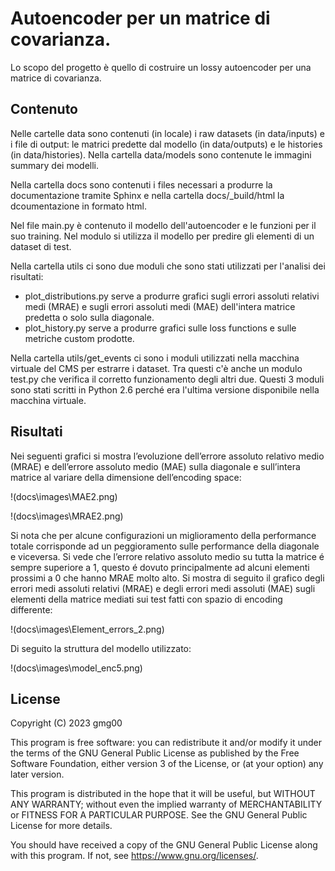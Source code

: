 # Autoencoder per un matrice di covarianza.

Lo scopo del progetto è quello di costruire un lossy autoencoder per una matrice di covarianza.

## Contenuto
Nelle cartelle data sono contenuti (in locale) i raw datasets (in data/inputs) e i file di output: le matrici predette dal modello (in data/outputs) e le histories (in data/histories). Nella cartella data/models sono contenute le immagini summary dei modelli.

Nella cartella docs sono contenuti i files necessari a produrre la documentazione tramite Sphinx e nella cartella docs/_build/html la dcoumentazione in formato html.

Nel file main.py è contenuto il modello dell'autoencoder e le funzioni per il suo training. Nel modulo si utilizza il modello per predire gli elementi di un dataset di test.

Nella cartella utils ci sono due moduli che sono stati utilizzati per l'analisi dei risultati:
+ plot_distributions.py serve a produrre grafici sugli errori assoluti relativi medi (MRAE) e sugli errori assoluti medi (MAE) dell'intera matrice predetta o solo sulla diagonale. 
+ plot_history.py serve a produrre grafici sulle loss functions e sulle metriche custom prodotte.

Nella cartella utils/get_events ci sono i moduli utilizzati nella macchina virtuale del CMS per estrarre i dataset. Tra questi c'è anche un modulo test.py che verifica il corretto funzionamento degli altri due. Questi 3 moduli sono stati scritti in Python 2.6 perché era l'ultima versione disponibile nella macchina virtuale.

## Risultati
Nei seguenti grafici si mostra l’evoluzione dell’errore assoluto relativo medio (MRAE) e dell’errore assoluto medio (MAE) sulla diagonale e sull’intera matrice al variare della dimensione dell’encoding space:

!(docs\images\MAE2.png)

!(docs\images\MRAE2.png)

Si nota che per alcune configurazioni un miglioramento della performance totale corrisponde ad un peggioramento sulle performance della diagonale e viceversa. Si vede che l’errore relativo assoluto medio su tutta la matrice é sempre superiore a 1, questo é dovuto principalmente ad alcuni elementi prossimi a 0 che hanno MRAE molto alto. Si mostra di seguito il grafico degli errori medi assoluti relativi (MRAE) e degli errori medi assoluti (MAE) sugli elementi della matrice mediati sui test fatti con spazio di encoding differente:

!(docs\images\Element_errors_2.png)

Di seguito la struttura del modello utilizzato:

!(docs\images\model_enc5.png)

## License
Copyright (C) 2023  gmg00

This program is free software: you can redistribute it and/or modify
it under the terms of the GNU General Public License as published by
the Free Software Foundation, either version 3 of the License, or
(at your option) any later version.

This program is distributed in the hope that it will be useful,
but WITHOUT ANY WARRANTY; without even the implied warranty of
MERCHANTABILITY or FITNESS FOR A PARTICULAR PURPOSE.  See the
GNU General Public License for more details.

You should have received a copy of the GNU General Public License
along with this program.  If not, see <https://www.gnu.org/licenses/>.